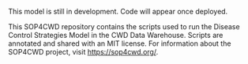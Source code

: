 This model is still in development. Code will appear once deployed.

This SOP4CWD repository contains the scripts used to run the Disease Control Strategies Model in the CWD Data Warehouse. Scripts are annotated and shared with an MIT license. For information about the SOP4CWD project, visit https://sop4cwd.org/.

